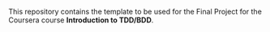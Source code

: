 This repository contains the template to be used for the Final Project for the Coursera course **Introduction to TDD/BDD**.
